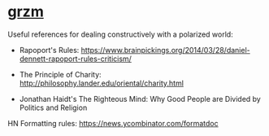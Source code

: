 # [grzm](https://news.ycombinator.com/user?id=grzm)

Useful references for dealing constructively with a polarized world:
- Rapoport's Rules: https://www.brainpickings.org/2014/03/28/daniel-dennett-rapoport-rules-criticism/

- The Principle of Charity: http://philosophy.lander.edu/oriental/charity.html

- Jonathan Haidt's The Righteous Mind: Why Good People are Divided by Politics and Religion

HN Formatting rules: https://news.ycombinator.com/formatdoc
